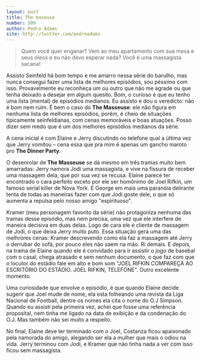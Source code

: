 ```yaml
---
layout: post
title: The maseuse
number: 509
author: Pedro Adams
site: http://twitter.com/pedroadams
---
```


> Quem você quer enganar? Vem ao meu apartamento com sua mesa e seus óleos e eu não devo esperar nada? Você é uma massagista sacana!

Assisto Seinfeld há bom tempo e me amarro nessa série do barulho, mas nunca consegui fazer uma lista de melhores episódios, sou péssimo com isso. Provavelmente eu reconheça um ou outro que não me agrade ou que tenha deixado a desejar em algum quesito. Bom, o curioso é que eu tenho uma lista (mental) de episódios medianos. Eu assisto e dou o veredicto: não é bom nem ruim. É bem o caso do **The Masseuse**: ele não figura em nenhuma lista de melhores episódios, porém, é cheio de situações tipicamente seinfeldianas, com cenas memoráveis e boas atuações. Posso dizer sem medo que é um dos melhores episódios medianos da série.

A cena inicial é com Elaine e Jerry discutindo no telefone qual a última vez que Jerry vomitou – cena essa que pra mim é apenas um gancho maroto pro **The Dinner Party**.

O desenrolar de **The Masseuse** se dá mesmo em três tramas muito bem amarradas: Jerry namora Jodi uma massagista, e vive na fissura de receber uma massagem dela, que por sua vez se recusa. Elaine parece ter encontrado o cara perfeito exceto por ele ser homônimo de Joel Rifkin, um famoso serial killer de Nova York. E George em mais uma paranóia delirante tenta de todas as maneiras fazer com que Jodi goste dele, o que só aumenta a repulsa pelo nosso amigo "espirituoso".

Kramer (meu personagem favorito da série) não protagoniza nenhuma das tramas desse episódio, mas nem precisa, uma vez que ele interfere de maneira decisiva em duas delas. Logo de cara ele é cliente de massagem de Jodi, o que deixa Jerry muito puto. Essa situação gera uma das melhrores cenas:  Kramer descrevendo como ela faz a massagem até Jerry o derrubar do sofá, por pouco eles não saem na mão. Ri demais. E depois, na trama de Elaine quando ele é convidado para ir assistir o jogo de basebal com o casal, chega atrasado e sem nenhum documento, o que faz com que o locutor do estádio fale em alto e bom som "JOEL RIFKIN COMPAREÇA AO ESCRITÓRIO DO ESTÁDIO. JOEL RIFKIN, TELEFONE". Outro excelente momento.

Uma curiosidade que envolve o episódio, é que quando Elaine decide sugerir que Joel mude de nome, ela esta folheando uma revista da Liga Nacional de Football, dentre os nomes ela cita o nome do O.J Simpson. Quando eu assisti pela primeira vez, achei que fosse uma referência proposital, nem tinha me ligado na data de exibição e da condenação do O.J. Mas também não sei muito a respeito.

No final, Elaine deve ter terminado com o Joel, Costanza ficou apaixonado pela namorada do amigo, alegando ser ela a mulher que mais o odiou na vida. Jerry terminou com Jodi, e Kramer que não tinha nada a ver com isso ficou sem massagista.